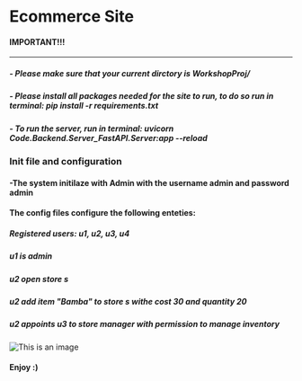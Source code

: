 # Ecommerce Site
####                                     **IMPORTANT!!!**
-----------------------------------------------------------------------------------------------------------------
##### - Please make sure that your current dirctory is WorkshopProj/

##### - Please install all packages needed for the site to run, to do so run in terminal: pip install -r requirements.txt

##### - To run the server, run in terminal: uvicorn Code.Backend.Server_FastAPI.Server:app --reload
                        
                        
### Init file and configuration
#### -The system initilaze with Admin with the username admin and password admin
#### The config files configure the following enteties:
##### Registered users: u1, u2, u3, u4
##### u1 is admin
##### u2 open store s
##### u2 add item "Bamba" to store s withe cost 30 and quantity 20
##### u2 appoints u3 to store manager with permission to manage inventory
![This is an image](https://user-images.githubusercontent.com/25423296/163456779-a8556205-d0a5-45e2-ac17-42d089e3c3f8.png)

####                        Enjoy :)
